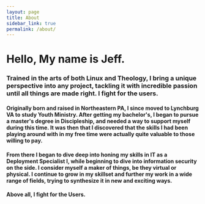 ```yaml
---
layout: page
title: About
sidebar_link: true
permalink: /about/
---
```

# Hello, My name is Jeff.

### Trained in the arts of both Linux and Theology, I bring a unique perspective into any project, tackling it with incredible passion until all things are made right. I fight for the users.

#### Originally born and raised in Northeastern PA, I since moved to Lynchburg VA to study Youth Ministry. After getting my bachelor's, I began to pursue a master's degree in Discipleship, and needed a way to support myself during this time. It was then that I discovered that the skills I had been playing around with in my free time were actually quite valuable to those willing to pay.

#### From there I began to dive deep into honing my skills in IT as a Deployment Specialist I, while beginning to dive into information security on the side. I consider myself a maker of things, be they virtual or physical. I continue to grow in my skillset and further my work in a wide range of fields, trying to synthesize it in new and exciting ways.

#### Above all, I fight for the Users.
